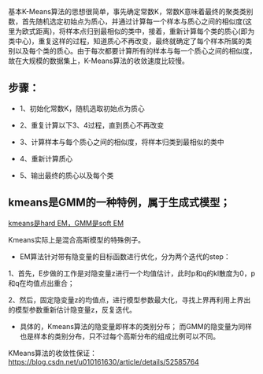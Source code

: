 基本K-Means算法的思想很简单，事先确定常数K，常数K意味着最终的聚类类别数，首先随机选定初始点为质心，并通过计算每一个样本与质心之间的相似度(这里为欧式距离)，将样本点归到最相似的类中，接着，重新计算每个类的质心(即为类中心)，重复这样的过程，知道质心不再改变，最终就确定了每个样本所属的类别以及每个类的质心。由于每次都要计算所有的样本与每一个质心之间的相似度，故在大规模的数据集上，K-Means算法的收敛速度比较慢。
## 步骤：
* 1、初始化常数K，随机选取初始点为质心

* 2、重复计算以下3、4过程，直到质心不再改变

* 3、计算样本与每个质心之间的相似度，将样本归类到最相似的类中

* 4、重新计算质心

* 5、输出最终的质心以及每个类

## kmeans是GMM的一种特例，属于生成式模型；
[kmeans是hard EM，GMM是soft EM](https://zhuanlan.zhihu.com/p/71574416)

Kmeans实际上是混合高斯模型的特殊例子。

* EM算法针对带有隐变量的目标函数进行优化，分为两个迭代的step：

1、首先，E步做的工作是对隐变量z进行一个均值估计，此时p和q的kl散度为0，p和q在均值点出重合；

2、然后，固定隐变量z的均值点，进行模型参数最大化，寻找上界再利用上界出的模型参数重新估计隐变量z，反复迭代。

* 具体的，Kmeans算法的隐变量即样本的类别分布；
而GMM的隐变量为同样也是样本的类别分布，只不过每个高斯分布的组成比例可以不同。

KMeans算法的收敛性保证：https://blog.csdn.net/u010161630/article/details/52585764
